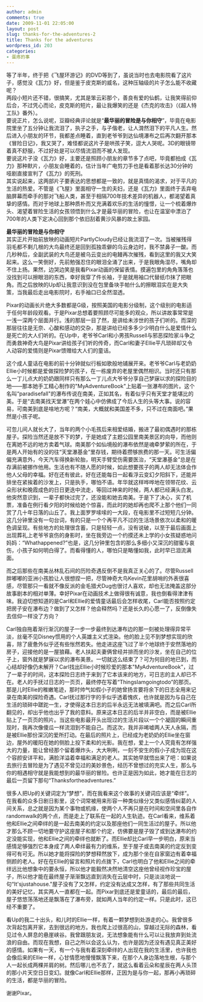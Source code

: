 ```yaml
---
author: admin
comments: true
date: 2009-11-01 22:05:00
layout: post
slug: thanks-for-the-adventures-2
title: Thanks for the adventures
wordpress_id: 203
categories:
- 蛋疼的事
---
```


  
等了半年，终于把《飞屋环游记》的DVD等到了，虽说当时也去电影院看了这片子，感觉没《瓦力》好，但是鉴于皮克斯的威名，这种压轴级的片子怎么能不收藏呢？  
两段小短片还不错，很搞笑，尤其是笨云彩那个，善良有爱的仙鹤，让我笑得前仰后合，不过凭心而论，皮克斯的短片，最让我爆笑的还是《杰克的攻击》（《超人特工队》番外）。  
要说正片，怎么说呢，豆瓣经典评论就是“**最华丽的冒险是与你相守**”，毕竟在电影院里坐了五分钟让我流泪了，执子之手，与子偕老，让人潸然泪下的平凡人生。然后进入小朋友的环节，我都差点睡着，直到老爷爷到达仙境瀑布之后再次翻开那本《冒险日记》，我又哭了，难怪都说这片子是哄孩子笑，逗大人哭呢。3D的眼镜带着真不舒服，不过好处是可以尽情流泪而不被人发现。  
要说这片子没《瓦力》好，主要还是照顾小朋友的章节多了点吧，毕竟都拍成《瓦力》那种默片，小朋友会睡着的，估计当年广电剪刀手也是看着那长达30分钟的哑剧直接宣判了《瓦力》的死刑。  
其实说起来，这两部片子要表达的思想都是一致的，就是真情的渴求，对于平凡的生活的热爱。不管是《飞屋》里面相守一生的夫妇，还是《瓦力》里面终于丢弃电脑屏幕而牵手的那对飞船人类，甚至于相隔700年技术差异的机器人，都渴望着真挚的感情。而对于地球上那种质朴而又充满着欢乐的生活的憧憬，让一个梳着爆炸头、渴望着冒险生活的女孩领悟到什么才是最华丽的冒险，也让在温室中漂泊了700年的人类下定决心回到那个依旧刮着黄沙风暴的故土家园。  
  
**最华丽的冒险是与你相守**  
其实正片开始前放映的动画短片PartlyCloudy已经让我流泪了一次。当被摧残得羽毛都不剩几根的大鸟最终还是回到孤独乖僻的乌云身边时，我不禁鼻子一酸。而几秒种后，全副武装的大鸟还是被乌云变出的电鳗再次摧残，看到这里的我又大笑起来。这么一笑倒好，先前勉强忍住的眼泪全涌了出来，于是我眼角湿尽，嘴角却不住上扬。果然，边哭边笑是我看Pixar动画的保留表情。摸遍包里的角角落落也没找到可以擦眼泪的东西，幸好我穿了件长袖，于是就用袖口代替纸巾抹了把眼角。而之后放映的Up却让我意识到没在包里备块手帕什么的擦眼泪实在是大失策，当我最后走出电影院时，右手袖口已全然湿透。  
  
Pixar的动画长片绝大多数都是G级，按照美国的电影分级制，这个级别的电影适于任何年龄段观看。于是Pixar总想着要照顾尽可能多的观众，所以讲故事常常是一浅一深两个层面并行。浅的那层一目了然，是讲给未涉世的孩子们听的。而深的那层往往是无奈、心酸和感动的交杂，那是讲给已经多多少少明白什么是爱情什么是死亡的大人们听的。在Up中，老爷爷Carl和小男孩Russell与邪恶探险家斗争之而勇救神奇大鸟是Pixar讲给孩子们听的传奇，而Carl和妻子Ellie平凡琐碎却又令人动容的爱情则是Pixar馈赠给大人们的童话。  
  
这个成人童话在电影的前十分钟就似行板如歌般地铺展开来。老爷爷Carl与老奶奶Ellie小时候都是爱做探险梦的孩子，在一栋废弃的老屋里偶然相识。当时还只有那么一丁儿点大的奶奶跟同样只有那么一丁儿点大爷爷分享自己梦寐以求的探险目的地——那本她手工精心制作的"MyAdventureBook"上贴着一张瀑布的图片。这个名叫“paradisefall"的瀑布传说在南美，正如其名，有着似乎只有天堂才能堪比的美。于是“去南美找天堂瀑”在两个娃心中仿佛成了今后人生的头等大事。说的容易，可南美到底是啥地方呢？“南美，大概就和美国差不多，只不过在南面吧。”果然是小孩子呢。  
  
可忽儿间人就长大了，当年的两个小毛孩后来相爱结婚，搬进了最初偶遇时的那栋屋子。探险当然还是放不下的梦，于是她成了主题公园里南美景区的向导，而他则在离她不远的地方卖着气球。南美那个如仙境般的瀑布依然是魂牵梦萦的所在，于是两人开始有的没的往“天堂瀑基金”里存钱，期待着攒够旅费的那一天。可生活偏偏充满意外，今天汽车得换新轮胎，明天手臂受伤需要医治，“天堂瀑基金”总是在存满前被挪作他用。生活也有不随人愿的时候，如此想要孩子的两人却无法体会作他人父母的幸福。好在还有彼此，好在还能每日一起看浮云变幻夕阳斜下，还能并排坐在紧挨着的沙发上，只是执手，哪怕不语。年华就这样哗哗地在领带花纹、云朵形状和晚霞成色的日日更迭中流走，等回过神来的时候，两人都已经满头白发。他突然意识到，一辈子都快过完了，还没能和她去南美。于是下了决心，买了机票，准备在例行看夕阳的时候给她个惊喜，而此时的她却再也爬不上那个他们一同赏了几十年日落的山丘了。我上面罗罗嗦嗦的一大段，在电影里不过短短几分钟。这几分钟里没有一句台词，有的只是一个个再平凡不过的生活场景依次以柔和的暖色调呈现。有些地方的处理很含蓄，只是轻轻一点，没有说破，以至于最后画面上出现葬礼上老爷爷哀伤的身影时，坐在我旁边一个约摸还未上学的小女孩疑惑地问妈妈：“Whathappened?”也是，这几分钟里包含的那么多细小又深沉的甜蜜与哀伤，小孩子如何明白得了。而看得懂的人，哪怕只是略懂如我，此时早已泪流满面。  
  
而之后那些在南美丛林乱石间的历险奇遇反倒不是我真正关心的了。尽管Russell胖嘟嘟的亚洲小孩脸让人很想捏一把，尽管神奇大鸟Kevin花里胡哨的外表很喜感，尽管那只一看就不像反派的金毛猎犬Dug也很讨人喜欢，却也无法掩盖这部分故事剧本的相对单薄。幸好Pixar在动画技术上做得很有诚意，我也倒看得津津有味。我迫切想知道的是Carl和Ellie的爱情童话最后会怎样收尾，Carl能否按照约定把房子安在瀑布边？做到了又怎样？他会释然吗？还是长久的心愿一了，反倒像失去信仰一样没了方向？  
  
Carl独自拖着渐行渐沉的屋子一步一步最终到达瀑布边的那一刻被处理得异常平淡，丝毫不见Disney惯用的个人英雄主义式渲染。他的脸上见不到梦想实现的欣喜，除了疲惫外似乎还有些怅然若失。他走进这座飞过了半个地球终于安然落地的房子，迎接他的是一屋狼藉。老人扶起夫妻俩曾经并排而坐的沙发，坐在自己的位子上，窗外就是梦寐以求的瀑布美景。一切就这么结束了？可为何目的地已到，而心结却好像仍未解开？Carl找出Ellie小时候珍爱的那本"MyAdventureBook"，过了一辈子的时间，这本探险日志终于来到了它本该来的地方，可日志的主人却已不在。老人的手抚过日志的一页页，最终停在写着“ThingsIamgoingtodo”的那页。那是儿时Ellie的稚嫩笔迹，那时帅气如假小子的她曾扬言要将余下的日志全用来记录在南美的探险奇遇。Carl抚过那行字的手似乎透着愧疚，也许就是因为与自己在生活的琐碎中蹉跎一生，才使得这本日志的后半永远无法被填满吧。而之后Carl所翻见的，却出乎他也出乎了我的意料。原来这本日志的后半并非空白，而是被Ellie贴上了一页页的照片。当这些电影最开头出现过的生活片段以一个个凝固的瞬间重现时，我再次像傻瓜一样流泪到不能自己。而这次，我并非唏嘘两人天人永隔，而是被Ellie那份深沉的爱所打动。在最后的照片上，已经成为老奶奶的Ellie坐在窗边，屋外的暖阳在她的侧脸上投下柔和的光影。我在想，爱上一个人究竟有怎样强大的力量，能让曾经那个留着爆炸头，大大咧咧，一刻不安生的假小子成为现在这个容颜安详平和，满脸洋溢着幸福和满足的老人。其实她早就悟出来了吧：如果说去旅行去冒险是为了遇见不曾见过的美妙景色，经历不曾想过的充实人生，那么与你的相遇相守就是我能想到的最华丽的冒险。也许正是因为如此，她才能在日志的最后一页留下那句“Thanksfortheadventures.”  
  
很多人把Up的关键词定为“梦想”，而在我看来这个故事的关键词应该是“牵绊”。在我看的众多日剧日影里，这个词常被用来形容一种类似缘分又类似感情纠葛的人间关系，总之就是因为某个事物或机缘，使两个人不再只是在时间和空间里各自作randomwalk的两个点，而是走上了联系在一起的人生轨迹。在Carl看来，维系着他和Ellie之间牵绊的是一起去南美的约定以及那座他们一同生活过的屋子。所以他才那么不顾一切地要守护这座屋子和那个约定，仿佛要是屋子毁了或到达瀑布的约定没能实现，他和Ellie之间的牵绊也就断了。而Ellie却比Carl早一步明白，原来当感情足够强烈它本身成了两人牵绊最有力的维系，至于屋子或去南美的约定反到变得可有可无。所以她才能将探险的梦想释然放下，成为那个坐在自家窗边有着幸福侧颜的老人。好在在Ellie的留言和照片的点拨下，Carl也明白了他和Ellie之间的牵绊远比他想象中的要永恒，所以他才能毅然决然地清空这座他曾经视作珍宝的屋子，所以他才能在最终屋子渐渐飘远直到消失在云层中时，只是淡淡地说一句“It'sjustahouse."屋子没有了又怎样，约定没有达成又怎样，有了那些共同生活的美好记忆，其实两人一直都在一起。而Pixar到底还是爱童话的，最后的最后，屋子悠悠荡荡地还是飘落在了瀑布旁，就如两人当年的约定一样。只是此时，这已经不重要了。  
  
看Up的我二十出头，和儿时的Ellie一样，有着一颗梦想到处游走的心。我曾很多次背起包离开家，去到很远的地方。我也爬上过很高的山，穿越过无际的森林，看见过令人屏息的悬崖峡谷。我曾跟朋友说，无法想象能有什么可以让我放弃到处流浪的自由。而现在我想，自己之所以会这么认为，也许是因为还没有遇见真正美好的感情。如果有一天，有一个与我有着深刻牵绊的人出现在我的生活里，也许我也会像后来的Ellie一样，心甘情愿地慢慢飘落下来，在那个人身边落地生根，与那个人一起长成两棵并肩的树。然后哪儿也不去了，就这么看着云朵和星辰在两人头顶的那小片天空日日变幻。就像Carl和Ellie那样，正因为是与你一起，那再小再琐碎的生活，都是华丽的冒险。  
  
谢谢Pixar。
